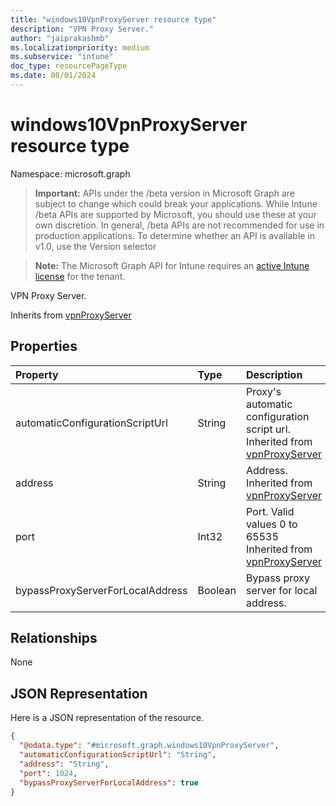 ```yaml
---
title: "windows10VpnProxyServer resource type"
description: "VPN Proxy Server."
author: "jaiprakashmb"
ms.localizationpriority: medium
ms.subservice: "intune"
doc_type: resourcePageType
ms.date: 08/01/2024
---
```


# windows10VpnProxyServer resource type

Namespace: microsoft.graph

> **Important:** APIs under the /beta version in Microsoft Graph are subject to change which could break your applications. While Intune /beta APIs are supported by Microsoft, you should use these at your own discretion. In general, /beta APIs are not recommended for use in production applications. To determine whether an API is available in v1.0, use the Version selector

> **Note:** The Microsoft Graph API for Intune requires an [active Intune license](https://go.microsoft.com/fwlink/?linkid=839381) for the tenant.

VPN Proxy Server.


Inherits from [vpnProxyServer](../resources/intune-deviceconfig-vpnproxyserver.md)

## Properties
|Property|Type|Description|
|:---|:---|:---|
|automaticConfigurationScriptUrl|String|Proxy's automatic configuration script url. Inherited from [vpnProxyServer](../resources/intune-deviceconfig-vpnproxyserver.md)|
|address|String|Address. Inherited from [vpnProxyServer](../resources/intune-deviceconfig-vpnproxyserver.md)|
|port|Int32|Port. Valid values 0 to 65535 Inherited from [vpnProxyServer](../resources/intune-deviceconfig-vpnproxyserver.md)|
|bypassProxyServerForLocalAddress|Boolean|Bypass proxy server for local address.|

## Relationships
None

## JSON Representation
Here is a JSON representation of the resource.
<!-- {
  "blockType": "resource",
  "@odata.type": "microsoft.graph.windows10VpnProxyServer"
}
-->
``` json
{
  "@odata.type": "#microsoft.graph.windows10VpnProxyServer",
  "automaticConfigurationScriptUrl": "String",
  "address": "String",
  "port": 1024,
  "bypassProxyServerForLocalAddress": true
}
```